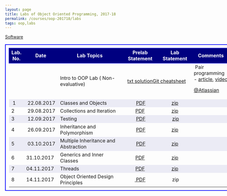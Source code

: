 ```yaml
---
layout: page
title: Labs of Object Oriented Programming, 2017-18
permalink: /courses/oop-201718/labs
tags: oop,labs
---
```


<a href="ftp://10.1.9.209/" target="_blank" rel="noopener">Software</a>
<table style="border: 2px solid blue; border-collapse: collapse; padding: 10px; width: 150%; font-size: medium;">
<tbody>
<tr style="height: 50px; border: 1px solid blue; text-align: center; background-color: navy;">
<td style="color: white; font-size: medium; font-weight: bold;">Lab.
No.</td>
<td style="color: white; font-size: medium; font-weight: bold;">Date</td>
<td style="color: white; font-size: medium; font-weight: bold; width: 250px;">Lab Topics</td>
<td style="color: white; font-size: medium; font-weight: bold; width: 120px;">Prelab Statement</td>
<td style="color: white; font-size: medium; font-weight: bold; width: 100px;">Lab Statement</td>
<td style="color: white; font-size: medium; font-weight: bold; width: 120px;">Comments</td>
</tr>
<tr>
<td style="font-size: medium;"></td>
<td style="font-size: medium;"></td>
<td style="font-size: medium;">Intro to OOP Lab
( Non-evaluative)</td>
<td style="font-size: medium; text-align: center;" colspan="2"><a href="https://www.dropbox.com/s/hcstf9p7jhayt4f/test_lab_outline.txt?dl=1">txt
</a><a href="https://www.dropbox.com/s/cajmrbe3jufzj07/test-code.zip?dl=1" target="_blank" rel="noopener">solution</a><a href="https://www.dropbox.com/s/l671ftfqkrhs8pt/github-git-cheat-sheet.pdf?dl=1">Git cheatsheet</a></td>
<td style="font-size: medium;"> Pair programming - <a href="https://www.dropbox.com/s/ixu6b4lnhcf0j8k/PairProgramming.pdf?dl=1">article</a>, <a href="http://10.1.1.242/moodle/pluginfile.php/84538/mod_folder/content/0/pairprogramming_students.mov.rar?forcedownload=1">video</a>

<a href="https://www.youtube.com/watch?v=fQ-x-T34z9w">@Atlassian</a></td>
</tr>
<tr style="background-color: #ebebf5;">
<td style="font-size: medium;"> 1</td>
<td style="font-size: medium;"> 22.08.2017</td>
<td style="font-size: medium;">Classes and Objects</td>
<td style="font-size: medium; text-align: center;"> <a href="https://www.dropbox.com/s/domyz5zx01m1iiy/Lab1_prelab.pdf?dl=1">PDF</a></td>
<td style="font-size: medium; text-align: center;"><a href="https://www.dropbox.com/s/d483xcqvf0i3o34/Lab-1_statement.zip?dl=1">zip</a></td>
<td style="font-size: medium;"></td>
</tr>
<tr>
<td style="font-size: medium;">2</td>
<td style="font-size: medium;"> 29.08.2017</td>
<td style="font-size: medium; width: 250px;">Collections and Iteration</td>
<td style="font-size: medium; text-align: center;"><a href="https://www.dropbox.com/s/171gd3fljsrg654/Lab2_prelab.pdf?dl=1">PDF</a></td>
<td style="font-size: medium; text-align: center;"><a href="https://www.dropbox.com/s/hyhss9j36v6e84p/Lab-2_statement.zip?dl=1">zip</a></td>
<td style="font-size: medium;"></td>
</tr>
<tr style="background-color: #ebebf5;">
<td style="font-size: medium;">3</td>
<td style="font-size: medium;"> 12.09.2017</td>
<td style="font-size: medium;">Testing</td>
<td style="font-size: medium; text-align: center;"> <a href="https://www.dropbox.com/s/vx5fk5l8my90nry/Lab3_prelab.pdf?dl=1">PDF</a></td>
<td style="font-size: medium; text-align: center;"> <a href="https://www.dropbox.com/s/ysxr10k9yizf8jn/Lab-3_statement.zip?dl=1">zip</a></td>
<td style="font-size: medium;"></td>
</tr>
<tr>
<td style="font-size: medium;">4</td>
<td style="font-size: medium;"> 26.09.2017</td>
<td style="font-size: medium; width: 250px;">Inheritance and Polymorphism</td>
<td style="font-size: medium; text-align: center;"> <a href="https://www.dropbox.com/s/fz3cb4qh1ndbvux/Lab4_Prelab.pdf?dl=1">PDF</a></td>
<td style="font-size: medium; text-align: center;"> <a href="https://www.dropbox.com/s/3ok2vg4aop4jql8/Lab-4_statement.zip?dl=1">zip</a></td>
<td style="font-size: medium;"></td>
</tr>
<tr style="background-color: #ebebf5;">
<td style="font-size: medium;">5</td>
<td style="font-size: medium;"> 03.10.2017</td>
<td style="font-size: medium;">Multiple Inheritance and Abstraction</td>
<td style="font-size: medium; text-align: center;"> <a href="https://www.dropbox.com/s/usz0cb2v1vcitj3/Lab5_Prelab.pdf?dl=1">PDF</a></td>
<td style="font-size: medium; text-align: center;"><a href="https://www.dropbox.com/s/fvhc88hn7chg2mz/Lab-5_statement.zip?dl=1">zip</a></td>
<td style="font-size: medium;"></td>
</tr>
<tr>
<td style="font-size: medium;">6</td>
<td style="font-size: medium;">31.10.2017</td>
<td style="font-size: medium; width: 250px;">Generics and Inner Classes</td>
<td style="font-size: medium; text-align: center;"><a href="https://www.dropbox.com/s/if9daa5nevjrdhs/Lab6_Prelab.pdf?dl=1">PDF</a></td>
<td style="font-size: medium; text-align: center;"><a href="https://www.dropbox.com/s/c3qmqw5t8fihhrn/Lab-6_statement.zip?dl=1">zip</a></td>
<td style="font-size: medium;"></td>
</tr>
<tr style="background-color: #ebebf5;">
<td style="font-size: medium;">7</td>
<td style="font-size: medium;">04.11.2017</td>
<td style="font-size: medium;">Threads</td>
<td style="font-size: medium; text-align: center;"><a href="https://www.dropbox.com/s/9kadi0cwac5zdpi/Lab7_Prelab.pdf?dl=1">PDF</a></td>
<td style="font-size: medium; text-align: center;"><a href="https://www.dropbox.com/s/rv9u598askzjuz8/Lab7_statement.zip?dl=1">zip</a></td>
<td style="font-size: medium;"></td>
</tr>
<tr>
<td style="font-size: medium;">8</td>
<td style="font-size: medium;">14.11.2017</td>
<td style="font-size: medium; width: 250px;">Object Oriented Design Principles</td>
<td style="font-size: medium; text-align: center;"><a href="https://www.dropbox.com/s/cw86fwxv3is2rle/Lab8_Prelab.pdf?dl=1"> PDF</a></td>
<td style="font-size: medium; text-align: center;"> zip</td>
<td style="font-size: medium;"></td>
</tr>
</tbody>
</table>
